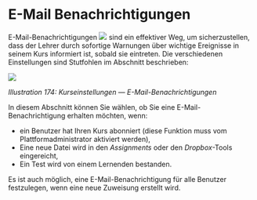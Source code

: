 # E-Mail Benachrichtigungen

E-Mail-Benachrichtigungen ![](../../.gitbook/assets/graphics324.png) sind ein effektiver Weg, um sicherzustellen, dass der Lehrer durch sofortige Warnungen über wichtige Ereignisse in seinem Kurs informiert ist, sobald sie eintreten. Die verschiedenen Einstellungen sind Stutfohlen im Abschnitt beschrieben:

![](../../.gitbook/assets/images243.png)

_Illustration 174: Kurseinstellungen — E-Mail-Benachrichtigungen_

In diesem Abschnitt können Sie wählen, ob Sie eine E-Mail-Benachrichtigung erhalten möchten, wenn:

* ein Benutzer hat Ihren Kurs abonniert \(diese Funktion muss vom Plattformadministrator aktiviert werden\),
* Eine neue Datei wird in den _Assignments_ oder den _Dropbox_-Tools eingereicht,
* Ein Test wird von einem Lernenden bestanden.

Es ist auch möglich, eine E-Mail-Benachrichtigung für alle Benutzer festzulegen, wenn eine neue Zuweisung erstellt wird.

